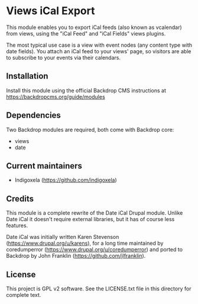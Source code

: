 # Views iCal Export

This module enables you to export iCal feeds (also known as vcalendar) from views, using the "iCal Feed" and "iCal Fields" views plugins.

The most typical use case is a view with event nodes (any content type with date fields). 
You attach an iCal feed to your views' page, so visitors are able to subscribe to your events via their calendars.

## Installation

Install this module using the official Backdrop CMS instructions at https://backdropcms.org/guide/modules

## Dependencies

Two Backdrop modules are required, both come with Backdrop core:

* views
* date

## Current maintainers

* Indigoxela (https://github.com/indigoxela)

## Credits

This module is a complete rewrite of the Date iCal Drupal module.
Unlike Date iCal it doesn't require external libraries, but it has of course less features.

Date iCal was initially written Karen Stevenson (https://www.drupal.org/u/karens), for a long time maintained 
by coredumperror (https://www.drupal.org/u/coredumperror) and ported to Backdrop by John Franklin (https://github.com/jlfranklin).

## License

This project is GPL v2 software. See the LICENSE.txt file in this directory for complete text.
